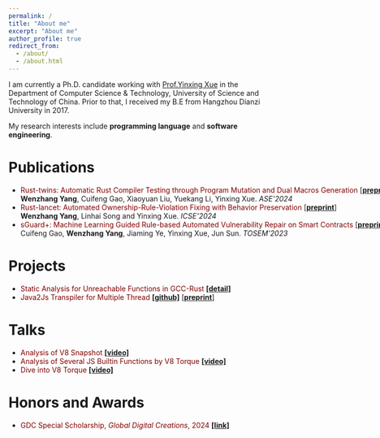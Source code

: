 ```yaml
---
permalink: /
title: "About me"
excerpt: "About me"
author_profile: true
redirect_from: 
  - /about/
  - /about.html
---
```


I am currently a Ph.D. candidate working with [Prof.Yinxing Xue](https://yinxingxue.github.io/) in the Department of Computer Science & Technology, University of Science and Technology of China. Prior to that, I received my B.E from Hangzhou Dianzi University in 2017.

My research interests include <b>programming language</b> and <b>software engineering</b>.




Publications
======
<ul style="width: 1000px">

<li>
<font color="maroon">Rust-twins: Automatic Rust Compiler Testing through Program Mutation and Dual Macros Generation</font> [<a href="files/Rust_twins.pdf"><b>preprint</b></a>]
<br>
<b>Wenzhang Yang</b>, Cuifeng Gao, Xiaoyuan Liu, Yuekang Li, Yinxing Xue.
<em>ASE'2024</em>
</li>


<li>
<font color="maroon">Rust-lancet: Automated Ownership-Rule-Violation Fixing with Behavior Preservation</font> [<a href="files/Rust_lancet.pdf"><b>preprint</b></a>]
<br>
<b>Wenzhang Yang</b>, Linhai Song and Yinxing Xue.
<em>ICSE'2024</em>
</li>


<li>
<font color="maroon">sGuard+: Machine Learning Guided Rule-based Automated Vulnerability Repair on Smart Contracts</font> [<a href="files/sguard+.pdf"><b>preprint</b></a>]
<br>
Cuifeng Gao, <b>Wenzhang Yang</b>, Jiaming Ye, Yinxing Xue, Jun Sun.
<em>TOSEM'2023</em>
</li>


</ul>

Projects
======
<ul>
<li>
<font color="maroon">Static Analysis for Unreachable Functions in GCC-Rust</font> <a href="https://summerofcode.withgoogle.com/archive/2021/projects/6068561092542464"><b>[detail]</b></a>
<br>
</li>

<li>
<font color="maroon">Java2Js Transpiler for Multiple Thread</font>
<a href="https://github.com/thomasyonug/jweet407"><b>[github]</b></a>
[<a href="files/cctrans.pdf"><b>preprint</b></a>]
</li>


</ul>



Talks
======
<ul>
<li>
<font color="maroon">Analysis of V8 Snapshot</font> <a href="https://www.bilibili.com/video/BV1UV411r7Nq/"><b>[video]</b></a>
<br>
</li>

<li>
<font color="maroon">Analysis of Several JS Builtin Functions by V8 Torque</font> <a href="https://www.bilibili.com/video/BV1sZ4y1W7YQ/"><b>[video]</b></a>
<br>
</li>

<li>
<font color="maroon">Dive into V8 Torque</font> <a href="https://www.bilibili.com/video/BV1JK411s7Pv/"><b>[video]</b></a>
<br>
</li>

</ul>

Honors and Awards
======
<ul>
<li>
<font color="maroon">GDC Special Scholarship, <em>Global Digital Creations</em>, 2024</font> <a href="https://www.gdc-tech.com/about/sustainability/"><b>[link]</b></a>
<br>
</li>


</ul>




<!-- This is the front page of a website that is powered by the [academicpages template](https://github.com/academicpages/academicpages.github.io) and hosted on GitHub pages. [GitHub pages](https://pages.github.com) is a free service in which websites are built and hosted from code and data stored in a GitHub repository, automatically updating when a new commit is made to the respository. This template was forked from the [Minimal Mistakes Jekyll Theme](https://mmistakes.github.io/minimal-mistakes/) created by Michael Rose, and then extended to support the kinds of content that academics have: publications, talks, teaching, a portfolio, blog posts, and a dynamically-generated CV. You can fork [this repository](https://github.com/academicpages/academicpages.github.io) right now, modify the configuration and markdown files, add your own PDFs and other content, and have your own site for free, with no ads! An older version of this template powers my own personal website at [stuartgeiger.com](http://stuartgeiger.com), which uses [this Github repository](https://github.com/staeiou/staeiou.github.io).

A data-driven personal website
======
Like many other Jekyll-based GitHub Pages templates, academicpages makes you separate the website's content from its form. The content & metadata of your website are in structured markdown files, while various other files constitute the theme, specifying how to transform that content & metadata into HTML pages. You keep these various markdown (.md), YAML (.yml), HTML, and CSS files in a public GitHub repository. Each time you commit and push an update to the repository, the [GitHub pages](https://pages.github.com/) service creates static HTML pages based on these files, which are hosted on GitHub's servers free of charge.

Many of the features of dynamic content management systems (like Wordpress) can be achieved in this fashion, using a fraction of the computational resources and with far less vulnerability to hacking and DDoSing. You can also modify the theme to your heart's content without touching the content of your site. If you get to a point where you've broken something in Jekyll/HTML/CSS beyond repair, your markdown files describing your talks, publications, etc. are safe. You can rollback the changes or even delete the repository and start over -- just be sure to save the markdown files! Finally, you can also write scripts that process the structured data on the site, such as [this one](https://github.com/academicpages/academicpages.github.io/blob/master/talkmap.ipynb) that analyzes metadata in pages about talks to display [a map of every location you've given a talk](https://academicpages.github.io/talkmap.html).

Getting started
======
1. Register a GitHub account if you don't have one and confirm your e-mail (required!)
1. Fork [this repository](https://github.com/academicpages/academicpages.github.io) by clicking the "fork" button in the top right. 
1. Go to the repository's settings (rightmost item in the tabs that start with "Code", should be below "Unwatch"). Rename the repository "[your GitHub username].github.io", which will also be your website's URL.
1. Set site-wide configuration and create content & metadata (see below -- also see [this set of diffs](http://archive.is/3TPas) showing what files were changed to set up [an example site](https://getorg-testacct.github.io) for a user with the username "getorg-testacct")
1. Upload any files (like PDFs, .zip files, etc.) to the files/ directory. They will appear at https://[your GitHub username].github.io/files/example.pdf.  
1. Check status by going to the repository settings, in the "GitHub pages" section

Site-wide configuration
------
The main configuration file for the site is in the base directory in [_config.yml](https://github.com/academicpages/academicpages.github.io/blob/master/_config.yml), which defines the content in the sidebars and other site-wide features. You will need to replace the default variables with ones about yourself and your site's github repository. The configuration file for the top menu is in [_data/navigation.yml](https://github.com/academicpages/academicpages.github.io/blob/master/_data/navigation.yml). For example, if you don't have a portfolio or blog posts, you can remove those items from that navigation.yml file to remove them from the header. 

Create content & metadata
------
For site content, there is one markdown file for each type of content, which are stored in directories like _publications, _talks, _posts, _teaching, or _pages. For example, each talk is a markdown file in the [_talks directory](https://github.com/academicpages/academicpages.github.io/tree/master/_talks). At the top of each markdown file is structured data in YAML about the talk, which the theme will parse to do lots of cool stuff. The same structured data about a talk is used to generate the list of talks on the [Talks page](https://academicpages.github.io/talks), each [individual page](https://academicpages.github.io/talks/2012-03-01-talk-1) for specific talks, the talks section for the [CV page](https://academicpages.github.io/cv), and the [map of places you've given a talk](https://academicpages.github.io/talkmap.html) (if you run this [python file](https://github.com/academicpages/academicpages.github.io/blob/master/talkmap.py) or [Jupyter notebook](https://github.com/academicpages/academicpages.github.io/blob/master/talkmap.ipynb), which creates the HTML for the map based on the contents of the _talks directory).

**Markdown generator**

I have also created [a set of Jupyter notebooks](https://github.com/academicpages/academicpages.github.io/tree/master/markdown_generator
) that converts a CSV containing structured data about talks or presentations into individual markdown files that will be properly formatted for the academicpages template. The sample CSVs in that directory are the ones I used to create my own personal website at stuartgeiger.com. My usual workflow is that I keep a spreadsheet of my publications and talks, then run the code in these notebooks to generate the markdown files, then commit and push them to the GitHub repository.

How to edit your site's GitHub repository
------
Many people use a git client to create files on their local computer and then push them to GitHub's servers. If you are not familiar with git, you can directly edit these configuration and markdown files directly in the github.com interface. Navigate to a file (like [this one](https://github.com/academicpages/academicpages.github.io/blob/master/_talks/2012-03-01-talk-1.md) and click the pencil icon in the top right of the content preview (to the right of the "Raw | Blame | History" buttons). You can delete a file by clicking the trashcan icon to the right of the pencil icon. You can also create new files or upload files by navigating to a directory and clicking the "Create new file" or "Upload files" buttons. 

Example: editing a markdown file for a talk
![Editing a markdown file for a talk](/images/editing-talk.png)

For more info
------
More info about configuring academicpages can be found in [the guide](https://academicpages.github.io/markdown/). The [guides for the Minimal Mistakes theme](https://mmistakes.github.io/minimal-mistakes/docs/configuration/) (which this theme was forked from) might also be helpful. -->
